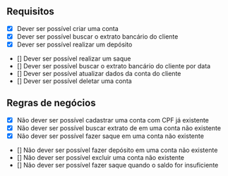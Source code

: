 ## Requisitos
- [x] Dever ser possível criar uma conta
- [x] Dever ser possível buscar o extrato bancário do cliente
- [x] Dever ser possível realizar um depósito
- [] Dever ser possível realizar um saque
- [] Dever ser possível buscar o extrato bancário do cliente por data
- [] Dever ser possível atualizar dados da conta do cliente
- [] Dever ser possível deletar uma conta

## Regras de negócios
- [x] Não dever ser possível cadastrar uma conta com CPF já existente
- [x] Não dever ser possível buscar extrato de em uma conta não existente
- [x] Não dever ser possível fazer saque em uma conta não existente
- [] Não dever ser possível fazer depósito em uma conta não existente
- [] Não dever ser possível excluir uma conta não existente
- [] Não dever ser possível fazer saque quando o saldo for insuficiente
